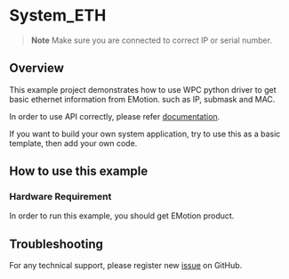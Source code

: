 # System_ETH
> **Note**
> Make sure you are connected to correct IP or serial number.

## Overview

This example project demonstrates how to use WPC python driver to get basic ethernet information from EMotion.
such as IP, submask and MAC.

In order to use API correctly, please refer [documentation](https://wpc-systems-ltd.github.io/WPC_Python_driver_release/).

If you want to build your own system application, try to use this as a basic template, then add your own code.

## How to use this example

### Hardware Requirement

In order to run this example, you should get EMotion product. 

## Troubleshooting

For any technical support, please register new [issue](https://github.com/WPC-Systems-Ltd/WPC_Python_driver_release/issues) on GitHub.